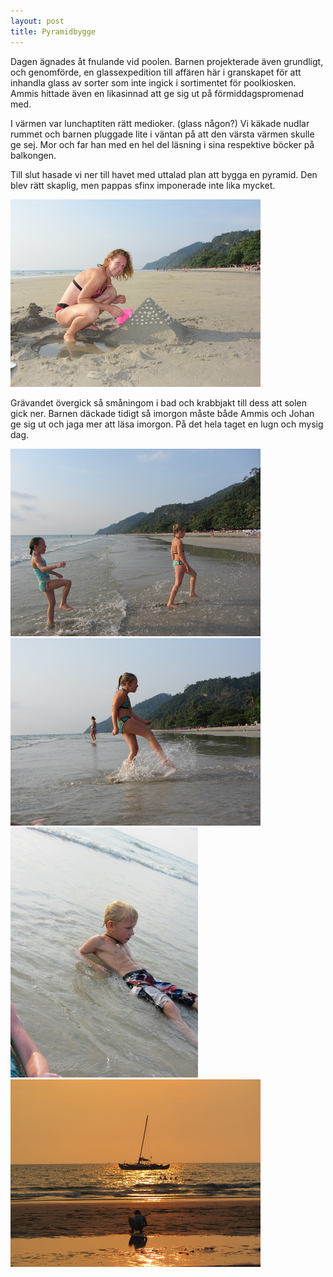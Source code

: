 ```yaml
---
layout: post
title: Pyramidbygge
---
```


Dagen ägnades åt fnulande vid poolen. Barnen projekterade även grundligt, och genomförde, en glassexpedition till affären här i granskapet för att inhandla glass av sorter som inte ingick i sortimentet för poolkiosken. Ammis hittade även en likasinnad att ge sig ut på förmiddagspromenad med.

I värmen var lunchaptiten rätt medioker. (glass någon?) Vi käkade nudlar rummet och barnen pluggade lite i väntan på att den värsta värmen skulle ge sej. Mor och far han med en hel del läsning i sina respektive böcker på balkongen.

Till slut hasade vi ner till havet med uttalad plan att bygga en pyramid. Den blev rätt skaplig, men pappas sfinx imponerade inte lika mycket.

<a href="/images/2012-02-03/IMG_1723.JPG"><img src="/images/2012-02-03/thumbnails/IMG_1723.JPG" /></a>

Grävandet övergick så småningom i bad och krabbjakt till dess att solen gick ner. Barnen däckade tidigt så imorgon måste både Ammis och Johan ge sig ut och jaga mer att läsa imorgon. På det hela taget en lugn och mysig dag.

<a href="/images/2012-02-03/IMG_1733.JPG"><img src="/images/2012-02-03/thumbnails/IMG_1733.JPG" /></a>
<a href="/images/2012-02-03/IMG_1737.JPG"><img src="/images/2012-02-03/thumbnails/IMG_1737.JPG" /></a>
<a href="/images/2012-02-03/IMG_1741.JPG"><img src="/images/2012-02-03/thumbnails/IMG_1741.JPG" /></a>
<a href="/images/2012-02-03/IMG_1756.JPG"><img src="/images/2012-02-03/thumbnails/IMG_1756.JPG" /></a>
